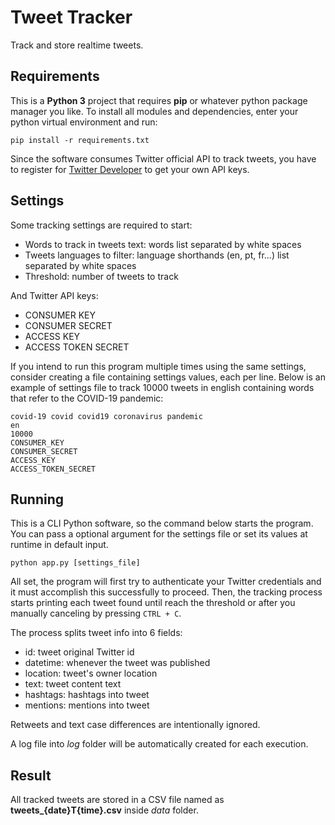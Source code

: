 # Tweet Tracker

Track and store realtime tweets.

## Requirements

This is a **Python 3** project that requires **pip** or whatever python package manager you like. To install all modules and dependencies, enter your python virtual environment and run:

`pip install -r requirements.txt`

Since the software consumes Twitter official API to track tweets, you have to register for [Twitter Developer](https://developer.twitter.com/en/apply-for-access) to get your own API keys.

## Settings

Some tracking settings are required to start:

* Words to track in tweets text: words list separated by white spaces
* Tweets languages to filter: language shorthands (en, pt, fr...) list separated by white spaces
* Threshold: number of tweets to track

And Twitter API keys:

* CONSUMER KEY
* CONSUMER SECRET
* ACCESS KEY
* ACCESS TOKEN SECRET

If you intend to run this program multiple times using the same settings, consider creating a file containing settings values, each per line. Below is an example of settings file to track 10000 tweets in english containing words that refer to the COVID-19 pandemic:

```
covid-19 covid covid19 coronavirus pandemic
en
10000
CONSUMER_KEY
CONSUMER_SECRET
ACCESS_KEY
ACCESS_TOKEN_SECRET
```

## Running

This is a CLI Python software, so the command below starts the program. You can pass a optional argument for the settings file or set its values at runtime in default input.

`python app.py [settings_file]`

All set, the program will first try to authenticate your Twitter credentials and it must accomplish this successfully to proceed. Then, the tracking process starts printing each tweet found until reach the threshold or after you manually canceling by pressing `CTRL + C`.

The process splits tweet info into 6 fields: 

* id: tweet original Twitter id
* datetime: whenever the tweet was published
* location: tweet's owner location
* text: tweet content text
* hashtags: hashtags into tweet
* mentions: mentions into tweet

Retweets and text case differences are intentionally ignored.

A log file into *log* folder will be automatically created for each execution.

## Result

All tracked tweets are stored in a CSV file named as **tweets_{date}T{time}.csv** inside *data* folder.
